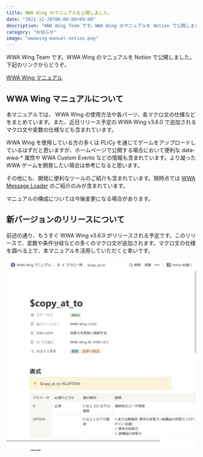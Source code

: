```yaml
---
title: WWA Wing のマニュアルを公開しました。
date: "2021-11-28T00:00:00+09:00"
description: "WWA Wing Team です。WWA Wing のマニュアルを Notion で公開しました。"
category: "お知らせ"
image: "wwawing-manual-notion.png"
---
```


WWA Wing Team です。WWA Wing のマニュアルを Notion で公開しました。下記のリンクからどうぞ。

[WWA Wing マニュアル](https://wwawing.notion.site/wwawing/WWA-Wing-1fca5acaf51a4df38b953c478c8b9a5e)

## WWA Wing マニュアルについて

本マニュアルでは、 WWA Wing の使用方法や各パーツ、各マクロ文の仕様などをまとめています。また、近日リリース予定の WWA Wing v3.6.0 で追加されるマクロ文や変数の仕様なども含まれています。

WWA Wing を使用している方の多くは PLiCy を通じてゲームをアップロードしているはずだと思いますが、ホームページで公開する場合において便利な data-wwa-* 属性や WWA Custom Events などの情報も含まれています。より凝った WWA ゲームを開発したい場合は参考になると思います。

その他にも、開発に便利なツールのご紹介も含まれています。現時点では [WWA Message Loader](https://github.com/aokashi/WWAMessageLoader) のご紹介のみが含まれています。

マニュアルの構成については今後変更になる場合があります。

## 新バージョンのリリースについて

前述の通り、もうすぐ WWA Wing v3.6.0 がリリースされる予定です。このリリースで、変数や条件分岐などの多くのマクロ文が追加されます。マクロ文の仕様を調べる上で、本マニュアルを活用していただくと幸いです。

![WWA Wing v.3.6.0 で追加予定のマクロ文の紹介](wwa-wing-3-6-new-macro-manual.png)
